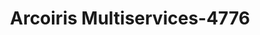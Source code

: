 ---
f_zip-code: 2301
f_state-code: MA
title: Arcoiris Multiservices-4776
f_phone: 508-427-4743
f_city-only: Brockton
f_address: 1050 Main Street Brockton
f_location-unique-id: '4776'
slug: arcoiris-multiservices-4776
updated-on: '2024-05-30T13:46:58.046Z'
created-on: '2024-05-30T13:36:59.803Z'
published-on: '2024-05-30T13:54:32.469Z'
f_city-state: cms/city/brockton-ma.md
f_company: cms/company/arcoiris-multiservices.md
f_state: cms/state/massachusetts.md
layout: '[payday-loan].html'
tags: payday-loan
---